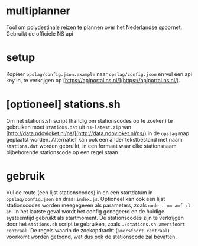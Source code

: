 # multiplanner
Tool om polydestinale reizen te plannen over het Nederlandse spoornet. Gebruikt de officiele NS api 

# setup
Kopieer `opslag/config.json.example` naar `opslag/config.json` en vul een api key in, te verkrijgen op [https://apiportal.ns.nl/](https://apiportal.ns.nl/).

# \[optioneel\] stations.sh
Om het stations.sh script (handig om stationscodes op te zoeken) te gebruiken moet `stations.dat` uit `ns-latest.zip` van [http://data.ndovloket.nl/ns/](http://data.ndovloket.nl/ns/) in de `opslag` map geplaatst worden.
Alternatief kan ook een ander tekstbestand met naam `stations.dat` worden gebruikt, in een formaat waar elke stationsnaam bijbehorende stationscode op een regel staan. 

# gebruik
Vul de route (een lijst stationscodes) in en een startdatum in `opslag/config.json` en draai `index.js`. Optioneel kan ook een lijst stationscodes worden meegegeven als parameters, zoals `node . nm amf zl ah`. In het laatste geval wordt het config genegeerd en de huidige systeemtijd gebruikt als startmoment.
De stationscodes zijn te verkrijgen door het `stations.sh` script te gebruiken, zoals `./stations.sh amersfoort centraal`. De regels waarin de zoekopdracht (`amersfoort centraal`) voorkomt worden getoond, wat dus ook de stationscode zal bevatten.
